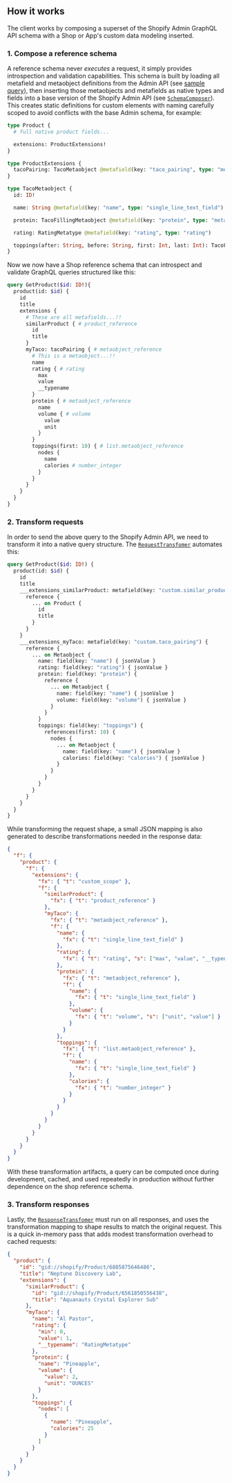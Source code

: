 ## How it works

The client works by composing a superset of the Shopify Admin GraphQL API schema with a Shop or App's custom data modeling inserted. 

### 1. Compose a reference schema

A reference schema never _executes_ a request, it simply provides introspection and validation capabilities. This schema is built by loading all metafield and metaobject definitions from the Admin API (see [sample query](./example/server.rb)), then inserting those metaobjects and metafields as native types and fields into a base version of the Shopify Admin API (see [`SchemaComposer`](./lib/schema_composer.rb)). This creates static definitions for custom elements with naming carefully scoped to avoid conflicts with the base Admin schema, for example:

```graphql
type Product {
  # full native product fields...

  extensions: ProductExtensions!
}

type ProductExtensions {
  tacoPairing: TacoMetaobject @metafield(key: "taco_pairing", type: "metaobject_reference")
}

type TacoMetaobject {
  id: ID!

  name: String @metafield(key: "name", type: "single_line_text_field")

  protein: TacoFillingMetaobject @metafield(key: "protein", type: "metaobject_reference")

  rating: RatingMetatype @metafield(key: "rating", type: "rating")

  toppings(after: String, before: String, first: Int, last: Int): TacoFillingMetaobjectConnection @metafield(key: "toppings", type: "list.metaobject_reference")
}
```

Now we now have a Shop reference schema that can introspect and validate GraphQL queries structured like this:

```graphql
query GetProduct($id: ID!){
  product(id: $id) {
    id
    title
    extensions {
      # These are all metafields...!!
      similarProduct { # product_reference
        id
        title
      }
      myTaco: tacoPairing { # metaobject_reference
        # This is a metaobject...!!
        name
        rating { # rating
          max
          value
          __typename
        }
        protein { # metaobject_reference
          name
          volume { # volume
            value
            unit
          }
        }
        toppings(first: 10) { # list.metaobject_reference
          nodes {
            name
            calories # number_integer
          }
        }
      }
    }
  }
}
```

### 2. Transform requests

In order to send the above query to the Shopify Admin API, we need to transform it into a native query structure. The [`RequestTransfomer`](./lib/request_transformer.rb) automates this:

```graphql
query GetProduct($id: ID!) {
  product(id: $id) {
    id
    title
    ___extensions_similarProduct: metafield(key: "custom.similar_product") {
      reference {
        ... on Product {
          id
          title
        }
      }
    }
    ___extensions_myTaco: metafield(key: "custom.taco_pairing") {
      reference {
        ... on Metaobject {
          name: field(key: "name") { jsonValue }
          rating: field(key: "rating") { jsonValue }
          protein: field(key: "protein") {
            reference {
              ... on Metaobject {
                name: field(key: "name") { jsonValue }
                volume: field(key: "volume") { jsonValue }
              }
            }
          }
          toppings: field(key: "toppings") {
            references(first: 10) {
              nodes {
                ... on Metaobject {
                  name: field(key: "name") { jsonValue }
                  calories: field(key: "calories") { jsonValue }
                }
              }
            }
          }
        }
      }
    }
  }
}
```

While transforming the request shape, a small JSON mapping is also generated to describe transformations needed in the response data:

```json
{
  "f": {
    "product": {
      "f": {
        "extensions": {
          "fx": { "t": "custom_scope" },
          "f": {
            "similarProduct": {
              "fx": { "t": "product_reference" }
            },
            "myTaco": {
              "fx": { "t": "metaobject_reference" },
              "f": {
                "name": {
                  "fx": { "t": "single_line_text_field" }
                },
                "rating": {
                  "fx": { "t": "rating", "s": ["max", "value", "__typename"] }
                },
                "protein": {
                  "fx": { "t": "metaobject_reference" },
                  "f": {
                    "name": {
                      "fx": { "t": "single_line_text_field" }
                    },
                    "volume": {
                      "fx": { "t": "volume", "s": ["unit", "value"] }
                    }
                  }
                },
                "toppings": {
                  "fx": { "t": "list.metaobject_reference" },
                  "f": {
                    "name": {
                      "fx": { "t": "single_line_text_field" }
                    },
                    "calories": {
                      "fx": { "t": "number_integer" }
                    }
                  }
                }
              }
            }
          }
        }
      }
    }
  }
}
```

With these transformation artifacts, a query can be computed once during development, cached, and used repeatedly in production without further dependence on the shop reference schema.

### 3. Transform responses

Lastly, the [`ResponseTransfomer`](./lib/response_transformer.rb) must run on all responses, and uses the transformation mapping to shape results to match the original request. This is a quick in-memory pass that adds modest transformation overhead to cached requests:

```json
{
  "product": {
    "id": "gid://shopify/Product/6885875646486",
    "title": "Neptune Discovery Lab",
    "extensions": {
      "similarProduct": {
        "id": "gid://shopify/Product/6561850556438",
        "title": "Aquanauts Crystal Explorer Sub"
      },
      "myTaco": {
        "name": "Al Pastor",
        "rating": {
          "min": 0,
          "value": 1,
          "__typename": "RatingMetatype"
        },
        "protein": {
          "name": "Pineapple",
          "volume": {
            "value": 2,
            "unit": "OUNCES"
          }
        },
        "toppings": {
          "nodes": [
            {
              "name": "Pineapple",
              "calories": 25
            }
          ]
        }
      }
    }
  }
}
```
